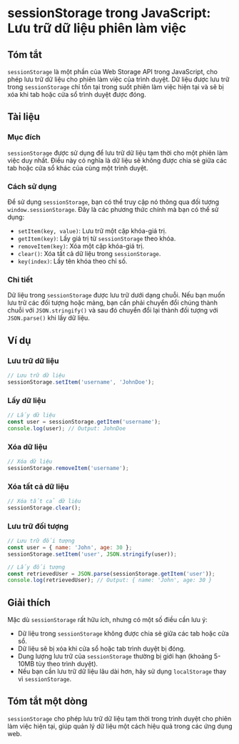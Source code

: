 <!--
Meta Description: # sessionStorage trong JavaScript: Lưu trữ dữ liệu phiên làm việc ## Tóm tắt `sessionStorage` là một phần của Web Storage API trong JavaScript, cho ph...
Meta Keywords: liệu, sessionstorage, lưu, trữ, trong
-->

# sessionStorage trong JavaScript: Lưu trữ dữ liệu phiên làm việc

## Tóm tắt
`sessionStorage` là một phần của Web Storage API trong JavaScript, cho phép lưu trữ dữ liệu cho phiên làm việc của trình duyệt. Dữ liệu được lưu trữ trong `sessionStorage` chỉ tồn tại trong suốt phiên làm việc hiện tại và sẽ bị xóa khi tab hoặc cửa sổ trình duyệt được đóng.

## Tài liệu
### Mục đích
`sessionStorage` được sử dụng để lưu trữ dữ liệu tạm thời cho một phiên làm việc duy nhất. Điều này có nghĩa là dữ liệu sẽ không được chia sẻ giữa các tab hoặc cửa sổ khác của cùng một trình duyệt.

### Cách sử dụng
Để sử dụng `sessionStorage`, bạn có thể truy cập nó thông qua đối tượng `window.sessionStorage`. Đây là các phương thức chính mà bạn có thể sử dụng:

- `setItem(key, value)`: Lưu trữ một cặp khóa-giá trị.
- `getItem(key)`: Lấy giá trị từ `sessionStorage` theo khóa.
- `removeItem(key)`: Xóa một cặp khóa-giá trị.
- `clear()`: Xóa tất cả dữ liệu trong `sessionStorage`.
- `key(index)`: Lấy tên khóa theo chỉ số.

### Chi tiết
Dữ liệu trong `sessionStorage` được lưu trữ dưới dạng chuỗi. Nếu bạn muốn lưu trữ các đối tượng hoặc mảng, bạn cần phải chuyển đổi chúng thành chuỗi với `JSON.stringify()` và sau đó chuyển đổi lại thành đối tượng với `JSON.parse()` khi lấy dữ liệu.

## Ví dụ
### Lưu trữ dữ liệu
```javascript
// Lưu trữ dữ liệu
sessionStorage.setItem('username', 'JohnDoe');
```

### Lấy dữ liệu
```javascript
// Lấy dữ liệu
const user = sessionStorage.getItem('username');
console.log(user); // Output: JohnDoe
```

### Xóa dữ liệu
```javascript
// Xóa dữ liệu
sessionStorage.removeItem('username');
```

### Xóa tất cả dữ liệu
```javascript
// Xóa tất cả dữ liệu
sessionStorage.clear();
```

### Lưu trữ đối tượng
```javascript
// Lưu trữ đối tượng
const user = { name: 'John', age: 30 };
sessionStorage.setItem('user', JSON.stringify(user));

// Lấy đối tượng
const retrievedUser = JSON.parse(sessionStorage.getItem('user'));
console.log(retrievedUser); // Output: { name: 'John', age: 30 }
```

## Giải thích
Mặc dù `sessionStorage` rất hữu ích, nhưng có một số điều cần lưu ý:
- Dữ liệu trong `sessionStorage` không được chia sẻ giữa các tab hoặc cửa sổ.
- Dữ liệu sẽ bị xóa khi cửa sổ hoặc tab trình duyệt bị đóng.
- Dung lượng lưu trữ của `sessionStorage` thường bị giới hạn (khoảng 5-10MB tùy theo trình duyệt).
- Nếu bạn cần lưu trữ dữ liệu lâu dài hơn, hãy sử dụng `localStorage` thay vì `sessionStorage`.

## Tóm tắt một dòng
`sessionStorage` cho phép lưu trữ dữ liệu tạm thời trong trình duyệt cho phiên làm việc hiện tại, giúp quản lý dữ liệu một cách hiệu quả trong các ứng dụng web.